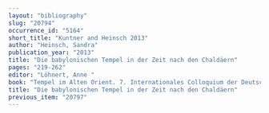 ```yaml
---
layout: "bibliography"
slug: "20794"
occurrence_id: "5164"
short_title: "Kuntner and Heinsch 2013"
author: "Heinsch, Sandra"
publication_year: "2013"
title: "Die babylonischen Tempel in der Zeit nach den Chaldäern"
pages: "219-262"
editor: "Löhnert, Anne "
book: "Tempel im Alten Orient. 7. Internationales Colloquium der Deutschen Orient-Gesellschaft 11.-13. Oktober 2009, München, Colloquien der Deutschen Orient-Gesellschaft (Wiesbaden)"
title: "Die babylonischen Tempel in der Zeit nach den Chaldäern"
previous_item: "20797"
---
```

